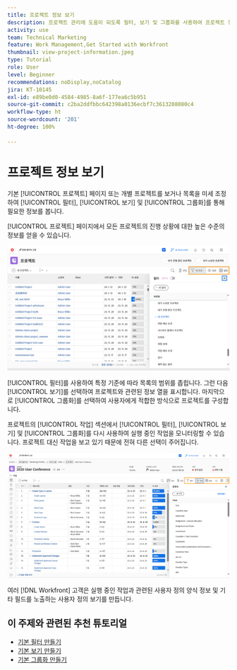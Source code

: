 ```yaml
---
title: 프로젝트 정보 보기
description: 프로젝트 관리에 도움이 되도록 필터, 보기 및 그룹화를 사용하여 프로젝트 정보를 쉽게 표시하는 방법을 알아봅니다.
activity: use
team: Technical Marketing
feature: Work Management,Get Started with Workfront
thumbnail: view-project-information.jpeg
type: Tutorial
role: User
level: Beginner
recommendations: noDisplay,noCatalog
jira: KT-10145
exl-id: e89be0d0-4584-4985-8a6f-177ea6c5b951
source-git-commit: c2ba2ddfbbc642398a0136ecbf7c3613208080c4
workflow-type: ht
source-wordcount: '201'
ht-degree: 100%

---
```


# 프로젝트 정보 보기

기본 [!UICONTROL 프로젝트] 페이지 또는 개별 프로젝트를 보거나 목록을 미세 조정하여 [!UICONTROL 필터], [!UICONTROL 보기] 및 [!UICONTROL 그룹화]를 통해 필요한 정보를 봅니다.

[!UICONTROL 프로젝트] 페이지에서 모든 프로젝트의 진행 상황에 대한 높은 수준의 정보를 얻을 수 있습니다.

![필터가 표시된 프로젝트 페이지](assets/planner-fund-project-page-fvg-copy.png)

[!UICONTROL 필터]를 사용하여 특정 기준에 따라 목록의 범위를 좁힙니다. 그런 다음 [!UICONTROL 보기]를 선택하여 프로젝트와 관련된 정보 열을 표시합니다. 마지막으로 [!UICONTROL 그룹화]를 선택하여 사용자에게 적합한 방식으로 프로젝트를 구성합니다.

프로젝트의 [!UICONTROL 작업] 섹션에서 [!UICONTROL 필터], [!UICONTROL 보기] 및 [!UICONTROL 그룹화]를 다시 사용하여 실행 중인 작업을 모니터링할 수 있습니다. 프로젝트 대신 작업을 보고 있기 때문에 전혀 다른 선택이 주어집니다.

![보기가 표시된 프로젝트 작업 목록](assets/planner-fund-task-list-fvg.png)

여러 [!DNL Workfront] 고객은 실행 중인 작업과 관련된 사용자 정의 양식 정보 및 기타 필드를 노출하는 사용자 정의 보기를 만듭니다.

## 이 주제와 관련된 추천 튜토리얼

* [기본 필터 만들기](https://experienceleague.adobe.com/docs/workfront-learn/tutorials-workfront/reporting/basic-reporting/create-a-basic-filter.html?lang=ko-KR)
* [기본 보기 만들기](https://experienceleague.adobe.com/docs/workfront-learn/tutorials-workfront/reporting/basic-reporting/create-a-basic-view.html?lang=ko-KR)
* [기본 그룹화 만들기](https://experienceleague.adobe.com/docs/workfront-learn/tutorials-workfront/reporting/basic-reporting/create-a-basic-grouping.html?lang=ko-KR)

